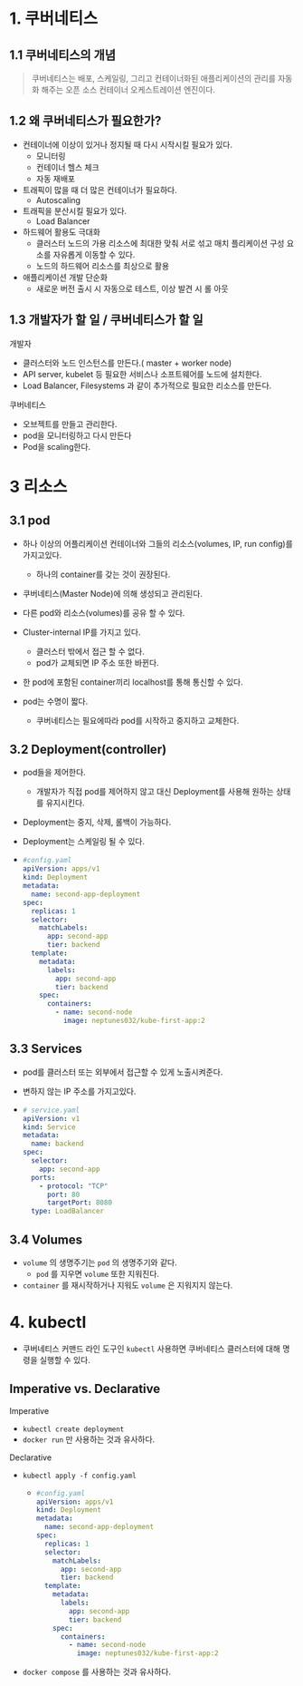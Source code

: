 # 1. 쿠버네티스



## 1.1 쿠버네티스의 개념

> 쿠버네티스는 배포, 스케일링, 그리고 컨테이너화된 애플리케이션의 관리를 자동화 해주는 오픈 소스 컨테이너 오케스트레이션 엔진이다.



## 1.2 왜 쿠버네티스가 필요한가?

* 컨테이너에 이상이 있거나 정지될 때 다시 시작시킬 필요가 있다.
  * 모니터링
  * 컨테이너 헬스 체크
  * 자동 재배포
* 트래픽이 많을 때 더 많은 컨테이너가 필요하다.
  * Autoscaling
* 트래픽을 분산시킬 필요가 있다.
  * Load Balancer
* 하드웨어 활용도 극대화
  * 클러스터 노드의 가용 리소스에 최대한 맞춰 서로 섞고 매치 플리케이션 구성 요소를 자유롭게 이동할 수 있다.
  * 노드의 하드웨어 리소스를 최상으로 활용
* 애플리케이션 개발 단순화
  * 새로운 버전 출시 시 자동으로 테스트, 이상 발견 시 롤 아웃



## 1.3 개발자가 할 일 / 쿠버네티스가 할 일

개발자

* 클러스터와 노드 인스턴스를 만든다.( master + worker node)
* API server, kubelet 등 필요한 서비스나 소프트웨어를 노드에 설치한다.
* Load Balancer, Filesystems 과 같이 추가적으로 필요한 리소스를 만든다.

쿠버네티스

* 오브젝트를 만들고 관리한다.
* pod을 모니터링하고 다시 만든다
* Pod을 scaling한다.

# 3 리소스

## 3.1 pod

* 하나 이상의 어플리케이션 컨테이너와 그들의 리소스(volumes, IP, run config)를 가지고있다.

  * 하나의 container를 갖는 것이 권장된다.

* 쿠버네티스(Master Node)에 의해 생성되고 관리된다.

* 다른 pod와 리소스(volumes)를 공유 할 수 있다.

* Cluster-internal IP를 가지고 있다.

  * 클러스터 밖에서 접근 할 수 없다.
  * pod가 교체되면 IP 주소 또한 바뀐다.

* 한 pod에 포함된 container끼리  localhost를 통해 통신할 수 있다.

* pod는 수명이 짧다. 

  * 쿠버네티스는 필요에따라 pod를 시작하고 중지하고 교체한다.



## 3.2 Deployment(controller)

* pod들을 제어한다.  

  * 개발자가 직접 pod를 제어하지 않고 대신 Deployment를 사용해 원하는 상태를 유지시킨다.

* Deployment는 중지, 삭제, 롤백이 가능하다.

* Deployment는 스케일링 될 수 있다. 

* ```yaml
  #config.yaml
  apiVersion: apps/v1
  kind: Deployment
  metadata:
    name: second-app-deployment
  spec:
    replicas: 1
    selector:
      matchLabels:
        app: second-app
        tier: backend
    template:
      metadata:
        labels:
          app: second-app
          tier: backend
      spec:
        containers:
          - name: second-node
            image: neptunes032/kube-first-app:2
  
  
  ```



## 3.3 Services

* pod를 클러스터 또는 외부에서 접근할 수 있게 노출시켜준다.

* 변하지 않는 IP 주소를 가지고있다.

* ```yaml
  # service.yaml
  apiVersion: v1
  kind: Service
  metadata:
    name: backend
  spec:
    selector:
      app: second-app
    ports:
      - protocol: "TCP"
        port: 80
        targetPort: 8080
    type: LoadBalancer
  ```



## 3.4 Volumes

* `volume` 의 생명주기는 `pod` 의 생명주기와 같다.
  * `pod` 를 지우면 `volume` 또한 지워진다.
* `container` 를 재시작하거나 지워도 `volume` 은 지워지지 않는다.



# 4. kubectl

* 쿠버네티스 커맨드 라인 도구인 `kubectl` 사용하면 쿠버네티스 클러스터에 대해 명령을 실행할 수 있다.



## Imperative vs. Declarative

Imperative

* `kubectl create deployment`
* `docker run` 만 사용하는 것과 유사하다.

Declarative

* `kubectl apply -f config.yaml`

  * ```yaml
    #config.yaml
    apiVersion: apps/v1
    kind: Deployment
    metadata:
      name: second-app-deployment
    spec:
      replicas: 1
      selector:
        matchLabels:
          app: second-app
          tier: backend
      template:
        metadata:
          labels:
            app: second-app
            tier: backend
        spec:
          containers:
            - name: second-node
              image: neptunes032/kube-first-app:2
    
    ```

* `docker compose` 를 사용하는 것과 유사하다.
